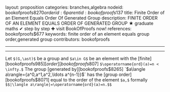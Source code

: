 layout: proposition
categories: branches,algebra
nodeid: bookofproofs$8270
orderid: 6
parentid: bookofproofs$137
title: Finite Order of an Element Equals Order Of Generated Group
description: FINITE ORDER OF AN ELEMENT EQUALS ORDER OF GENERATED GROUP ★ graduate maths ✔ step by step ✚ visit BookOfProofs now!
references: bookofproofs$677
keywords: finite order of an element equals group order,generated group
contributors: bookofproofs

---


---

Let `$(G,\ast)$` be a group and `$a\in G$` be an element with the [finite][bookofproofs$985] [order][bookofproofs$807] `$\operatorname{ord}(a)=n < \infty.$` The group [generated by][bookofproofs$8265] `$a$` `$\langle a\rangle=\{a^0,a^1,a^2,\ldots a^{n-1}\}$` has the [group order][bookofproofs$8071] equal to the order of the element `$a,$` formally `$$|\langle a\rangle|=\operatorname{ord}(a)=n.$$`
